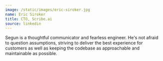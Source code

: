 ```yaml
---
image: /static/images/eric-siroker.jpg
name: Eric Siroker
title: CTO, Scribe.ai
source: linkedin
---
```


Segun is a thoughtful communicator and fearless engineer. He's not afraid to question assumptions, striving to deliver the best experience for customers as well as keeping the codebase as approachable and maintainable as possible.
